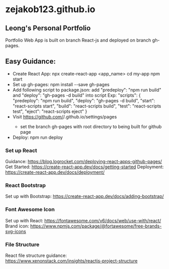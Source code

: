 # zejakob123.github.io
## Leong's Personal Portfolio

Portfolio Web App is built on branch React-js and deployed on branch gh-pages.

## Easy Guidance:
- Create React App: 
npx create-react-app <app_name>
cd my-app
npm start
- Set up gh-pages: npm install --save gh-pages
- Add following script to package.json: add "predeploy": "npm run build" and "deploy": "gh-pages -d build" into script
    Exp: 
        "scripts": {
            "predeploy": "npm run build",
            "deploy": "gh-pages -d build",
            "start": "react-scripts start",
            "build": "react-scripts build",
            "test": "react-scripts test",
            "eject": "react-scripts eject"
        }
- Visit https://github.com/<Username>/<Username>.github.io/settings/pages
    - set the branch gh-pages with root directory to being built for github page
- Deploy: npm run deploy

### Set up React
Guidance: https://blog.logrocket.com/deploying-react-apps-github-pages/
Get Started: https://create-react-app.dev/docs/getting-started
Deployment: https://create-react-app.dev/docs/deployment/

### React Bootstrap
Set up with Bootstrap: https://create-react-app.dev/docs/adding-bootstrap/

### Font Awesome Icon
Set up with React: https://fontawesome.com/v6/docs/web/use-with/react/
Brand icon: https://www.npmjs.com/package/@fortawesome/free-brands-svg-icons

### File Structure
React file structure guidance: https://www.xenonstack.com/insights/reactjs-project-structure

